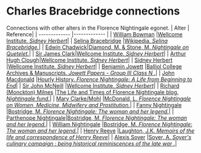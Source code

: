 # Charles Bracebridge connections
Connections with other alters in the Florence Nightingale egonet.
| Alter  | Reference|
| ------------- |------------- |
| [William Bowman](https://github.com/altealo/FNTest/blob/master/AltersReferences/WilliamBowman.md)  |[Wellcome Institute. *Sidney Herbert*](http://www.florence-nightingale-avenging-angel.co.uk/goldie/goldieitems/4_184.htm)|
| [Selina Bracebridge](https://github.com/altealo/FNTest/blob/master/AltersReferences/SelinaBracebridge.md)  |[Wikipedia. *Selina Bracebridge.*](https://en.wikipedia.org/wiki/Selina_Bracebridge)|
| [Edwin Chadwick](https://github.com/altealo/FNTest/blob/master/AltersReferences/EdwinChadwick.md)|[Diamond, M. & Stone, M. *Nightingale on Quetelet.*](https://www.jstor.org/stable/2982160?seq=1#page_scan_tab_contents)|
| [Sir James Clark](https://github.com/altealo/FNTest/blob/master/AltersReferences/JamesClark.md)|[Wellcome Institute. *Sidney Herbert*](http://www.florence-nightingale-avenging-angel.co.uk/goldie/goldieitems/4_184.htm)|
| [Arthur Hugh Clough](https://github.com/altealo/FNTest/blob/master/AltersReferences/ArthurHughClough.md)|[Wellcome Institute. *Sidney Herbert*](http://www.florence-nightingale-avenging-angel.co.uk/goldie/goldieitems/4_184.htm)|
| [Sidney Herbert](https://github.com/altealo/FNTest/blob/master/AltersReferences/SidneyHerbert.md)  |[Wellcome Institute. *Sidney Herbert*](http://www.florence-nightingale-avenging-angel.co.uk/goldie/goldieitems/4_184.htm)|
| [Benjamin Jowett](https://github.com/altealo/FNTest/blob/master/AltersReferences/BenjaminJowett.md)  |[Balliol College Archives & Manuscripts. *Jowett Papers - Group III Class N .*](http://archives.balliol.ox.ac.uk/Modern%20Papers/Jowett/jowett-cat3n.asp)|
| [John Macdonald](https://github.com/altealo/FNTest/blob/master/AltersReferences/JohnMacdonald.md)  |[Hourly History. *Florence Nightingale: A Life from Beginning to End*](https://books.google.co.uk/books/about/Florence_Nightingale.html?id=L-hpswEACAAJ&redir_esc=y)|
| [Sir John McNeill](https://github.com/altealo/FNTest/blob/master/AltersReferences/SirJohnMcNeill.md)  |[Wellcome Institute. *Sidney Herbert*](http://www.florence-nightingale-avenging-angel.co.uk/goldie/goldieitems/4_184.htm)|
| [Richard (Monckton) Milnes](https://github.com/altealo/FNTest/blob/master/AltersReferences/RichardMilnes.md)  |[The Life and Times of Florence Nightingale blog. *Nightingale fund.*](https://lifeandtimesofflorencenightingale.wordpress.com/crimea-war-2/nightingale-fund/)|
| [Mary Clarke/Mohl](https://github.com/altealo/FNTest/blob/master/AltersReferences/MaryClarke.md)  |[McDonald, L. *Florence Nightingale on Women, Medicine, Midwifery and Prostitution.*](https://books.google.co.uk/books?id=Yuh0CwAAQBAJ&pg=PR11&lpg=PR11&dq=julius+mohl+and+charles+bracebridge&source=bl&ots=DOBLqz_Xo9&sig=ACfU3U25SerzdrMuqGjPUirFJ9oTvBFcDQ&hl=en&sa=X&ved=2ahUKEwik3OKQhd7kAhV-REEAHXUECNYQ6AEwA3oECAgQAQ#v=onepage&q=mohl%20bracebridge&f=false)|
| [Fanny Nightingale](https://github.com/altealo/FNTest/blob/master/AltersReferences/FannyNightingale.md)  |[Bostridge, M. *Florence Nightingale: The woman and her legend.*](https://books.google.co.uk/books?id=OsCiBgAAQBAJ&lpg=PR334&pg=PP1#v=onepage&q&f=false)|
| [Parthenope Nightingale](https://github.com/altealo/FNTest/blob/master/AltersReferences/ParthenopeNightingale.md)|[Bostridge, M. *Florence Nightingale: The woman and her legend.*](https://books.google.co.uk/books?id=OsCiBgAAQBAJ&lpg=PR334&pg=PP1#v=onepage&q&f=false)|
| [William Nightingale](https://github.com/altealo/FNTest/blob/master/AltersReferences/WilliamNightingale.md)  |[Bostridge, M. *Florence Nightingale: The woman and her legend.*](https://books.google.co.uk/books?id=OsCiBgAAQBAJ&lpg=PR334&pg=PP1#v=onepage&q&f=false)|
| [Henry Reeve](https://github.com/altealo/FNTest/blob/master/AltersReferences/HenryReeve.md)  |[Laughton, J.K. *Memoirs of the life and correspondence of Henry Reeve*](https://archive.org/details/memoirslifeandc01reevgoog/page/n9/mode/2up)|
| [Alexis Soyer](https://github.com/altealo/FNTest/blob/master/AltersReferences/AlexisSoyer.md)  |[Soyer, A. *Soyer's culinary campaign : being historical reminiscences of the late war .*](https://archive.org/details/soyersculinaryca00soyeuoft/page/n4/mode/2up)|


